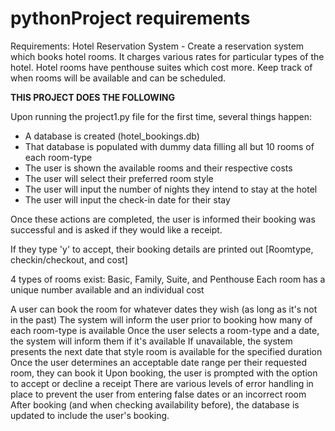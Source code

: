# pythonProject requirements

Requirements: Hotel Reservation System - Create a reservation system which books hotel rooms.
It charges various rates for particular types of the hotel.
Hotel rooms have penthouse suites which cost more.
Keep track of when rooms will be available and can be scheduled.

**THIS PROJECT DOES THE FOLLOWING**

Upon running the project1.py file for the first time, several things happen:
  - A database is created (hotel_bookings.db)
  - That database is populated with dummy data filling all but 10 rooms of each room-type
  - The user is shown the available rooms and their respective costs
  - The user will select their preferred room style
  - The user will input the number of nights they intend to stay at the hotel
  - The user will input the check-in date for their stay

Once these actions are completed, the user is informed their booking was successful and is asked if they would like a receipt.

If they type 'y' to accept, their booking details are printed out [Roomtype, checkin/checkout, and cost]

4 types of rooms exist: Basic, Family, Suite, and Penthouse
Each room has a unique number available and an individual cost

A user can book the room for whatever dates they wish (as long as it's not in the past)
The system will inform the user prior to booking how many of each room-type is available
Once the user selects a room-type and a date, the system will inform them if it's available
If unavailable, the system presents the next date that style room is available for the specified duration
Once the user determines an acceptable date range per their requested room, they can book it
Upon booking, the user is prompted with the option to accept or decline a receipt
There are various levels of error handling in place to prevent the user from entering false dates or an incorrect room
After booking (and when checking availability before), the database is updated to include the user's booking. 
